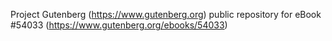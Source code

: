 Project Gutenberg (https://www.gutenberg.org) public repository for
eBook #54033 (https://www.gutenberg.org/ebooks/54033)
